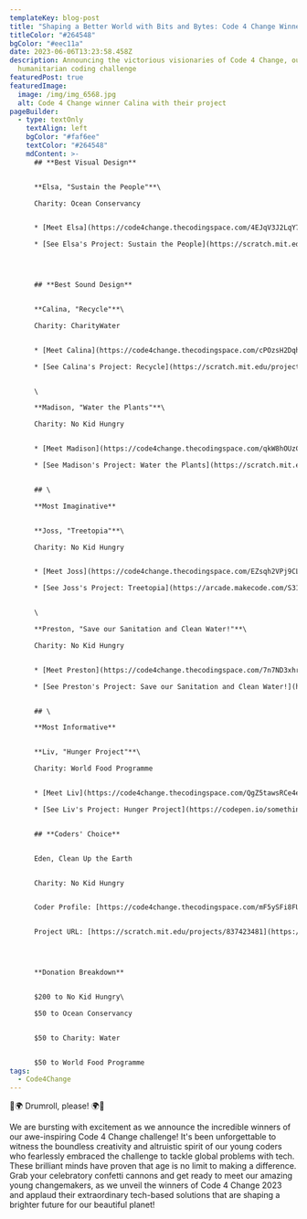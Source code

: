 ```yaml
---
templateKey: blog-post
title: "Shaping a Better World with Bits and Bytes: Code 4 Change Winners Revealed!"
titleColor: "#264548"
bgColor: "#eec11a"
date: 2023-06-06T13:23:58.458Z
description: Announcing the victorious visionaries of Code 4 Change, our
  humanitarian coding challenge
featuredPost: true
featuredImage:
  image: /img/img_6568.jpg
  alt: Code 4 Change winner Calina with their project
pageBuilder:
  - type: textOnly
    textAlign: left
    bgColor: "#faf6ee"
    textColor: "#264548"
    mdContent: >-
      ## **Best Visual Design**


      **Elsa, "Sustain the People"**\

      Charity: Ocean Conservancy


      * [Meet Elsa](https://code4change.thecodingspace.com/4EJqV3J2LqY7jKYIRdCg)

      * [See Elsa's Project: Sustain the People](https://scratch.mit.edu/projects/838718354)




      ## **Best Sound Design**


      **Calina, "Recycle"**\

      Charity: CharityWater


      * [Meet Calina](https://code4change.thecodingspace.com/cPOzsH2DqhGWbOH0ZKvU)

      * [See Calina's Project: Recycle](https://scratch.mit.edu/projects/852080217)


      \

      **Madison, "Water the Plants"**\

      Charity: No Kid Hungry


      * [Meet Madison](https://code4change.thecodingspace.com/qkW8hOUzCMTfyDmyJzCp)

      * [See Madison's Project: Water the Plants](https://scratch.mit.edu/projects/831091190)


      ## \

      **Most Imaginative**


      **Joss, "Treetopia"**\

      Charity: No Kid Hungry


      * [Meet Joss](https://code4change.thecodingspace.com/EZsqh2VPj9CL9UIrYeuq)

      * [See Joss's Project: Treetopia](https://arcade.makecode.com/S31613-92356-18282-20435)


      \

      **Preston, "Save our Sanitation and Clean Water!"**\

      Charity: No Kid Hungry


      * [Meet Preston](https://code4change.thecodingspace.com/7n7ND3xhrOse4sT50tNS)

      * [See Preston's Project: Save our Sanitation and Clean Water!](https://scratch.mit.edu/projects/836786488)


      ## \

      **Most Informative**


      **Liv, "Hunger Project"**\

      Charity: World Food Programme


      * [Meet Liv](https://code4change.thecodingspace.com/QgZ5tawsRCe4eHXjQ1OH)

      * [See Liv's Project: Hunger Project](https://codepen.io/something_cool/full/OJBJaNe)


      ## **Coders' Choice**


      Eden, Clean Up the Earth


      Charity: No Kid Hungry


      Coder Profile: [https://code4change.​thecodingspace.com/​mF5ySFi8FUkaPnVW1GQM](https://code4change.thecodingspace.com/mF5ySFi8FUkaPnVW1GQM)


      Project URL: [https://scratch.mit.edu/​projects/837423481](https://scratch.mit.edu/projects/837423481)




      **Donation Breakdown**


      $200 to No Kid Hungry\

      $50 to Ocean Conservancy


      $50 to Charity: Water


      $50 to World Food Programme
tags:
  - Code4Change
---
```

🎉🌍 Drumroll, please! 🌍🎉

We are bursting with excitement as we announce the incredible winners of our awe-inspiring Code 4 Change challenge! It's been unforgettable to witness the boundless creativity and altruistic spirit of our young coders who fearlessly embraced the challenge to tackle global problems with tech. These brilliant minds have proven that age is no limit to making a difference. Grab your celebratory confetti cannons and get ready to meet our amazing young changemakers, as we unveil the winners of Code 4 Change 2023 and applaud their extraordinary tech-based solutions that are shaping a brighter future for our beautiful planet!